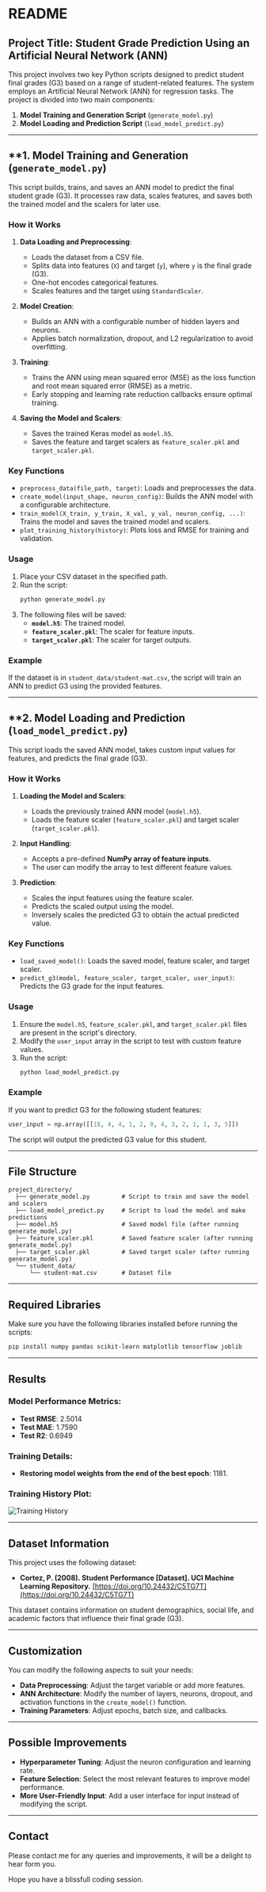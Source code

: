 # README

## **Project Title: Student Grade Prediction Using an Artificial Neural Network (ANN)**

This project involves two key Python scripts designed to predict student final grades (G3) based on a range of student-related features. The system employs an Artificial Neural Network (ANN) for regression tasks. The project is divided into two main components:

1. **Model Training and Generation Script** (`generate_model.py`)
2. **Model Loading and Prediction Script** (`load_model_predict.py`)

---

## **1. Model Training and Generation (`generate_model.py`)

This script builds, trains, and saves an ANN model to predict the final student grade (G3). It processes raw data, scales features, and saves both the trained model and the scalers for later use.

### **How it Works**
1. **Data Loading and Preprocessing**:
   - Loads the dataset from a CSV file.
   - Splits data into features (`X`) and target (`y`), where `y` is the final grade (G3).
   - One-hot encodes categorical features.
   - Scales features and the target using `StandardScaler`.

2. **Model Creation**:
   - Builds an ANN with a configurable number of hidden layers and neurons.
   - Applies batch normalization, dropout, and L2 regularization to avoid overfitting.

3. **Training**:
   - Trains the ANN using mean squared error (MSE) as the loss function and root mean squared error (RMSE) as a metric.
   - Early stopping and learning rate reduction callbacks ensure optimal training.

4. **Saving the Model and Scalers**:
   - Saves the trained Keras model as `model.h5`.
   - Saves the feature and target scalers as `feature_scaler.pkl` and `target_scaler.pkl`.

### **Key Functions**
- `preprocess_data(file_path, target)`: Loads and preprocesses the data.
- `create_model(input_shape, neuron_config)`: Builds the ANN model with a configurable architecture.
- `train_model(X_train, y_train, X_val, y_val, neuron_config, ...)`: Trains the model and saves the trained model and scalers.
- `plot_training_history(history)`: Plots loss and RMSE for training and validation.

### **Usage**
1. Place your CSV dataset in the specified path.
2. Run the script:
   ```bash
   python generate_model.py
   ```
3. The following files will be saved:
   - **`model.h5`**: The trained model.
   - **`feature_scaler.pkl`**: The scaler for feature inputs.
   - **`target_scaler.pkl`**: The scaler for target outputs.

### **Example**
If the dataset is in `student_data/student-mat.csv`, the script will train an ANN to predict G3 using the provided features.

---

## **2. Model Loading and Prediction (`load_model_predict.py`)

This script loads the saved ANN model, takes custom input values for features, and predicts the final grade (G3).

### **How it Works**
1. **Loading the Model and Scalers**:
   - Loads the previously trained ANN model (`model.h5`).
   - Loads the feature scaler (`feature_scaler.pkl`) and target scaler (`target_scaler.pkl`).

2. **Input Handling**:
   - Accepts a pre-defined **NumPy array of feature inputs**.
   - The user can modify the array to test different feature values.

3. **Prediction**:
   - Scales the input features using the feature scaler.
   - Predicts the scaled output using the model.
   - Inversely scales the predicted G3 to obtain the actual predicted value.

### **Key Functions**
- `load_saved_model()`: Loads the saved model, feature scaler, and target scaler.
- `predict_g3(model, feature_scaler, target_scaler, user_input)`: Predicts the G3 grade for the input features.

### **Usage**
1. Ensure the `model.h5`, `feature_scaler.pkl`, and `target_scaler.pkl` files are present in the script's directory.
2. Modify the `user_input` array in the script to test with custom feature values.
3. Run the script:
   ```bash
   python load_model_predict.py
   ```

### **Example**
If you want to predict G3 for the following student features:
```python
user_input = np.array([[18, 4, 4, 1, 2, 0, 4, 3, 2, 1, 1, 3, 5]])
```
The script will output the predicted G3 value for this student.

---

## **File Structure**
```
project_directory/
  ├── generate_model.py         # Script to train and save the model and scalers
  ├── load_model_predict.py     # Script to load the model and make predictions
  ├── model.h5                  # Saved model file (after running generate_model.py)
  ├── feature_scaler.pkl        # Saved feature scaler (after running generate_model.py)
  ├── target_scaler.pkl         # Saved target scaler (after running generate_model.py)
  └── student_data/
      └── student-mat.csv       # Dataset file 
```

---

## **Required Libraries**
Make sure you have the following libraries installed before running the scripts:
```bash
pip install numpy pandas scikit-learn matplotlib tensorflow joblib
```

---

## **Results**
### Model Performance Metrics:
- **Test RMSE**: 2.5014
- **Test MAE**: 1.7590
- **Test R2**: 0.6949

### Training Details:
- **Restoring model weights from the end of the best epoch**: 1181.

### Training History Plot:
![Training History](training_history_plot.png.)

---

## **Dataset Information**
This project uses the following dataset:
- **Cortez, P. (2008). Student Performance [Dataset]. UCI Machine Learning Repository.**
  [https://doi.org/10.24432/C5TG7T](https://doi.org/10.24432/C5TG7T)

This dataset contains information on student demographics, social life, and academic factors that influence their final grade (G3).

---

## **Customization**
You can modify the following aspects to suit your needs:
- **Data Preprocessing**: Adjust the target variable or add more features.
- **ANN Architecture**: Modify the number of layers, neurons, dropout, and activation functions in the `create_model()` function.
- **Training Parameters**: Adjust epochs, batch size, and callbacks.

---

## **Possible Improvements**
- **Hyperparameter Tuning**: Adjust the neuron configuration and learning rate.
- **Feature Selection**: Select the most relevant features to improve model performance.
- **More User-Friendly Input**: Add a user interface for input instead of modifying the script.

---

## **Contact**
Please contact me for any queries and improvements, it will be a delight to hear form you.

Hope you have a blissfull coding session.

